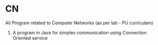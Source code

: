# CN
All Program related to Computer Networks (as per lab - PU curriculam) 

1. A program in Java for simplex communication using Connection Oriented service
